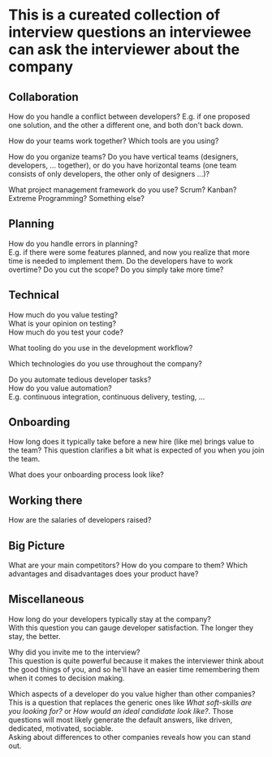 # This is a cureated collection of interview questions an interviewee can ask the interviewer about the company 

## Collaboration

How do you handle a conflict between developers? E.g. if one proposed one solution, and the other a different one, and both don't back down.

How do your teams work together? Which tools are you using?  
 
How do you organize teams? Do you have vertical teams (designers, developers, ... together), or do you have horizontal teams (one team consists of only developers, the other only of designers ...)?

What project management framework do you use? Scrum? Kanban? Extreme Programming? Something else?

## Planning

How do you handle errors in planning?  
E.g. if there were some features planned, and now you realize that more time is needed to implement them. Do the developers have to work overtime? Do you cut the scope? Do you simply take more time?

## Technical

How much do you value testing?  
What is your opinion on testing?  
How much do you test your code?

What tooling do you use in the development workflow? 

Which technologies do you use throughout the company?

Do you automate tedious developer tasks?  
How do you value automation?  
E.g. continuous integration, continuous delivery, testing, ...

## Onboarding

How long does it typically take before a new hire (like me) brings value to the team?
This question clarifies a bit what is expected of you when you join the team.

What does your onboarding process look like?

## Working there

How are the salaries of developers raised?

## Big Picture

What are your main competitors? How do you compare to them? Which advantages and disadvantages does your product have?

## Miscellaneous

How long do your developers typically stay at the company?  
With this question you can gauge developer satisfaction. The longer they stay, the better.

Why did you invite me to the interview?  
This question is quite powerful because it makes the interviewer think about the good things of you, and so he'll have an easier time remembering them when it comes to decision making.

Which aspects of a developer do you value higher than other companies?  
This is a question that replaces the generic ones like *What soft-skills are you looking for?* or *How would an ideal candidate look like?*. Those questions will most likely generate the default answers, like driven, dedicated, motivated, sociable.  
Asking about differences to other companies reveals how you can stand out.
